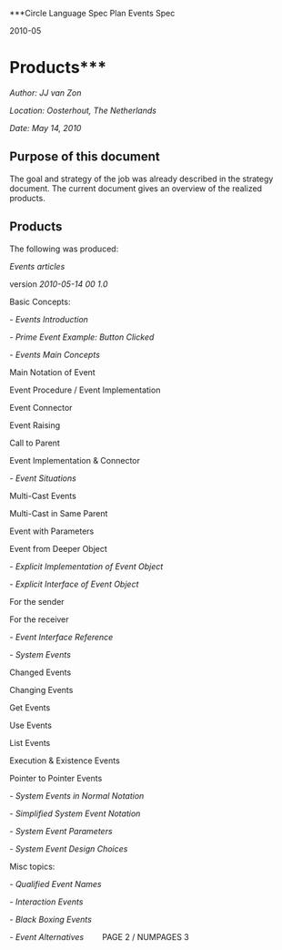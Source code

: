 ﻿
***Circle Language Spec Plan
Events Spec

2010-05

Products***
============================


*Author: JJ van Zon*

*Location: Oosterhout, The Netherlands*

*Date: May 14, 2010*
## **Purpose of this document**
The goal and strategy of the job was already described in the strategy document. The current document gives an overview of the realized products.
## **Products**
The following was produced:

*Events articles*

version  *2010-05-14 00  1.0*

Basic Concepts:

*- Events Introduction*

*- Prime Event Example: Button Clicked*

*- Events Main Concepts*

Main Notation of Event

Event Procedure / Event Implementation

Event Connector

Event Raising

Call to Parent

Event Implementation & Connector

*- Event Situations*

Multi-Cast Events

Multi-Cast in Same Parent

Event with Parameters

Event from Deeper Object

*- Explicit Implementation of Event Object*

*- Explicit Interface of Event Object*

For the sender

For the receiver

*- Event Interface Reference*

*- System Events*

Changed Events

Changing Events

Get Events

Use Events

List Events

Execution & Existence Events

Pointer to Pointer Events

*- System Events in Normal Notation*

*- Simplified System Event Notation*

*- System Event Parameters*

*- System Event Design Choices*

Misc topics:

*- Qualified Event Names*

*- Interaction Events*

*- Black Boxing Events*

*- Event Alternatives*
`	 `PAGE 2 /  NUMPAGES 3
